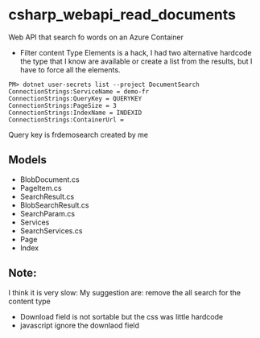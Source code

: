# csharp_webapi_read_documents

Web API that search fo words on an Azure Container

- Filter content Type Elements is a hack, I had two alternative hardcode the type that I know are available
  or create a list from the results, but I have to force all the elements.

```
PM> dotnet user-secrets list --project DocumentSearch
ConnectionStrings:ServiceName = demo-fr
ConnectionStrings:QueryKey = QUERYKEY
ConnectionStrings:PageSize = 3
ConnectionStrings:IndexName = INDEXID
ConnectionStrings:ContainerUrl =
```

Query key is frdemosearch created by me

## Models

- BlobDocument.cs
- PageItem.cs
- SearchResult.cs
- BlobSearchResult.cs
- SearchParam.cs
- Services
- SearchServices.cs
- Page
- Index

## Note:

I think it is very slow:
My suggestion are: remove the all search for the content type

- Download field is not sortable but the css was little hardcode
- javascript ignore the downlaod field
